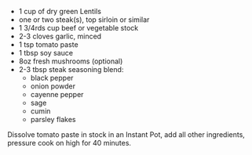 
  * 1 cup of dry green Lentils
  * one or two steak(s), top sirloin or similar
  * 1 3/4rds cup beef or vegetable stock
  * 2-3 cloves garlic, minced
  * 1 tsp tomato paste
  * 1 tbsp soy sauce
  * 8oz fresh mushrooms (optional)
  * 2-3 tbsp steak seasoning blend:
    * black pepper
    * onion powder
    * cayenne pepper
    * sage
    * cumin
    * parsley flakes

Dissolve tomato paste in stock in an Instant Pot, add all other
ingredients, pressure cook on high for 40 minutes.
